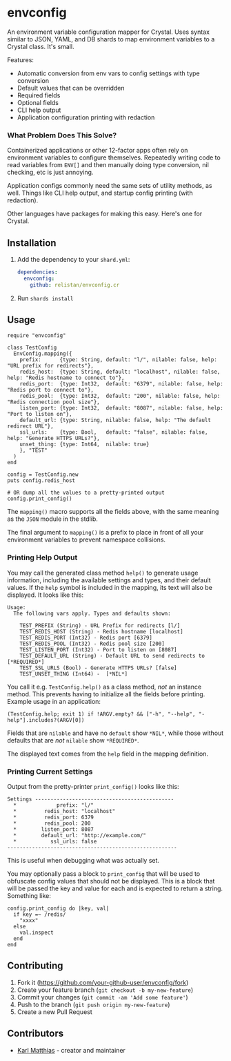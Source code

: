 # envconfig

An environment variable configuration mapper for Crystal. Uses syntax similar
to JSON, YAML, and DB shards to map environment variables to a Crystal class.
It's small.

Features:

 * Automatic conversion from env vars to config settings with type conversion
 * Default values that can be overridden
 * Required fields
 * Optional fields
 * CLI help output
 * Application configuration printing with redaction

### What Problem Does This Solve?

Containerized applications or other 12-factor apps often rely on environment
variables to configure themselves. Repeatedly writing code to read variables
from `ENV[]` and then manually doing type conversion, nil checking, etc is just
annoying.

Application configs commonly need the same sets of utility methods, as well.
Things like CLI help output, and startup config printing (with redaction).

Other languages have packages for making this easy. Here's one for Crystal. 

## Installation

1. Add the dependency to your `shard.yml`:

   ```yaml
   dependencies:
     envconfig:
       github: relistan/envconfig.cr
   ```

2. Run `shards install`

## Usage

```crystal
require "envconfig"
```

```crystal
class TestConfig
  EnvConfig.mapping({
    prefix:      {type: String, default: "l/", nilable: false, help: "URL prefix for redirects"},
    redis_host:  {type: String, default: "localhost", nilable: false, help: "Redis hostname to connect to"},
    redis_port:  {type: Int32,  default: "6379", nilable: false, help: "Redis port to connect to"},
    redis_pool:  {type: Int32,  default: "200", nilable: false, help: "Redis connection pool size"},
    listen_port: {type: Int32,  default: "8087", nilable: false, help: "Port to listen on"},
    default_url: {type: String, nilable: false, help: "The default redirect URL"},
    ssl_urls:    {type: Bool,   default: "false", nilable: false, help: "Generate HTTPS URLs?"},
    unset_thing: {type: Int64,  nilable: true}
    }, "TEST"
  )
end

config = TestConfig.new
puts config.redis_host

# OR dump all the values to a pretty-printed output
config.print_config()
```

The `mapping()` macro supports all the fields above, with the same meaning as
the `JSON` module in the stdlib.

The final argument to `mapping()` is a prefix to place in front of all your
environment variables to prevent namespace collisions.

### Printing Help Output

You may call the generated class method `help()` to generate usage information,
including the available settings and types, and their default values. If the
`help` symbol is included in the mapping, its text will also be displayed. It
looks like this:

```
Usage:
  The following vars apply. Types and defaults shown:

    TEST_PREFIX (String) - URL Prefix for redirects [l/]
    TEST_REDIS_HOST (String) - Redis hostname [localhost]
    TEST_REDIS_PORT (Int32) - Redis port [6379]
    TEST_REDIS_POOL (Int32) - Redis pool size [200]
    TEST_LISTEN_PORT (Int32) - Port to listen on [8087]
    TEST_DEFAULT_URL (String) - Default URL to send redirects to [*REQUIRED*]
    TEST_SSL_URLS (Bool) - Generate HTTPS URLs? [false]
    TEST_UNSET_THING (Int64) -  [*NIL*]
```

You call it e.g. `TestConfig.help()` as a class method, *not* an instance
method. This prevents having to initialize all the fields before printing.
Example usage in an application:

```
(TestConfig.help; exit 1) if !ARGV.empty? && ["-h", "--help", "-help"].includes?(ARGV[0])
```

Fields that are `nilable` and have no `default` show `*NIL*`, while those
without defaults that are _not_ `nilable` show `*REQUIRED*`.

The displayed text comes from the `help` field in the mapping definition.

### Printing Current Settings

Output from the pretty-printer `print_config()` looks like this:

```
Settings ---------------------------------------------
  *             prefix: "l/"
  *         redis_host: "localhost"
  *         redis_port: 6379
  *         redis_pool: 200
  *        listen_port: 8087
  *        default_url: "http://example.com/"
  *           ssl_urls: false
-------------------------------------------------------
```

This is useful when debugging what was actually set.

You may optionally pass a block to `print_config` that will be used to
obfuscate config values that should not be displayed. This is a block that will
be passed the key and value for each and is expected to return a string.
Something like:

```
config.print_config do |key, val|
  if key =~ /redis/
    "xxxx"
  else
    val.inspect
  end
end
```

## Contributing

1. Fork it (<https://github.com/your-github-user/envconfig/fork>)
2. Create your feature branch (`git checkout -b my-new-feature`)
3. Commit your changes (`git commit -am 'Add some feature'`)
4. Push to the branch (`git push origin my-new-feature`)
5. Create a new Pull Request

## Contributors

- [Karl Matthias](https://github.com/relistan) - creator and maintainer
